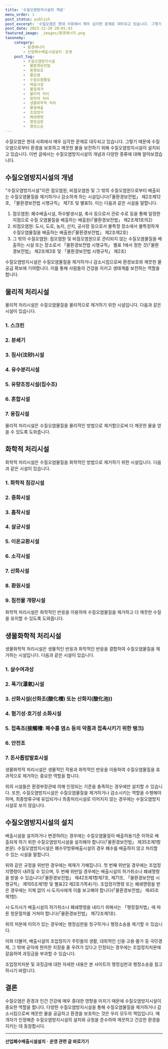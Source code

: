 ```yaml
---
title: '수질오염방지시설의 개념'
menu_order: 1
post_status: publish
post_excerpt: '수질오염은 현대 사회에서 매우 심각한 문제로 대두되고 있습니다. 그렇기 때문에 수질오염으로부터 환경을 보호하고 깨끗한 물을 보전하기 위해 수질오염방지시설이 설치되고 있습니다. 이번 글에서는 수질오염방지시설의 개념과 다양한 종류에 대해 알아보겠습니다.'
post_date: 2023-12-20 20:01:43
featured_image: _images/환경에너지.png
taxonomy:
    category:
        - 환경에너지
        - 산업폐수배출시설설치ㆍ운영
    post_tag:
        - 수질오염방지시설
        -  물환경보전법
        -  환경보호
        -  물오염
        -  수질오염물질
        -  배출시설
        -  물질제거
        -  물리적 처리
        -  화학적 처리
        -  생물화학적 처리
        -  물질배출
        -  조업정지
        -  폐쇄명령
        -  행정심판
        -  행정소송
---
```



수질오염은 현대 사회에서 매우 심각한 문제로 대두되고 있습니다. 그렇기 때문에 수질오염으로부터 환경을 보호하고 깨끗한 물을 보전하기 위해 수질오염방지시설이 설치되고 있습니다. 이번 글에서는 수질오염방지시설의 개념과 다양한 종류에 대해 알아보겠습니다.

## 수질오염방지시설의 개념

"수질오염방지시설"이란 점오염원, 비점오염원 및 그 밖의 수질오염원으로부터 배출되는 수질오염물질을 제거하거나 감소하게 하는 시설입니다(「물환경보전법」 제2조제12호, 「물환경보전법 시행규칙」 제7조 및 별표5). 이는 다음과 같은 시설을 말합니다.

1. 점오염원: 폐수배출시설, 하수발생시설, 축사 등으로서 관로·수로 등을 통해 일정한 지점으로 수질 오염물질을 배출하는 배출원(「물환경보전법」 제2조제1호의2)
2. 비점오염원: 도시, 도로, 농지, 산지, 공사장 등으로서 불특정 장소에서 불특정하게 수질오염물질을 배출하는 배출원(「물환경보전법」 제2조제2호)
3. 그 밖의 수질오염원: 점오염원 및 비점오염원으로 관리되지 않는 수질오염물질을 배출하는 시설 또는 장소로서 「물환경보전법 시행규칙」 별표 1에서 정한 것(「물환경보전법」 제2조제3호 및 「물환경보전법 시행규칙」 제2조)

수질오염방지시설은 수질오염물질을 제거하거나 감소시킴으로써 환경보호와 깨끗한 물 공급 확보에 기여합니다. 이를 통해 사람들의 건강을 지키고 생태계를 보전하는 역할을 합니다.

## 물리적 처리시설

물리적 처리시설은 수질오염물질을 물리적으로 제거하기 위한 시설입니다. 다음과 같은 시설이 있습니다.

### 1. 스크린
### 2. 분쇄기
### 3. 침사(沈砂)시설
### 4. 유수분리시설
### 5. 유량조정시설(집수조)
### 6. 혼합시설
### 7. 응집시설

물리적 처리시설은 수질오염물질을 물리적인 방법으로 제거함으로써 더 깨끗한 물을 얻을 수 있도록 도와줍니다.

## 화학적 처리시설

화학적 처리시설은 수질오염물질을 화학적인 방법으로 제거하기 위한 시설입니다. 다음과 같은 시설이 있습니다.

### 1. 화학적 침강시설
### 2. 중화시설
### 3. 흡착시설
### 4. 살균시설
### 5. 이온교환시설
### 6. 소각시설
### 7. 산화시설
### 8. 환원시설
### 9. 침전물 개량시설

화학적 처리시설은 화학적인 반응을 이용하여 수질오염물질을 제거하고 더 깨끗한 수질을 유지할 수 있도록 도와줍니다.

## 생물화학적 처리시설

생물화학적 처리시설은 생물적인 반응과 화학적인 반응을 결합하여 수질오염물질을 제거하는 시설입니다. 다음과 같은 시설이 있습니다.

### 1. 살수여과상
### 2. 폭기(瀑氣)시설
### 3. 산화시설(산화조(酸化槽) 또는 산화지(酸化池))
### 4. 혐기성·호기성 소화시설
### 5. 접촉조(接觸槽: 폐수를 염소 등의 약품과 접촉시키기 위한 탱크)
### 6. 안전조
### 7. 돈사톱밥발효시설

생물화학적 처리시설은 생물적인 작용과 화학적인 반응을 이용하여 수질오염물질을 효과적으로 제거하는 중요한 역할을 합니다.

위의 시설들은 환경부장관에 의해 인정되는 기준을 충족하는 경우에만 설치할 수 있습니다. 또한, 수질오염방지시설은 수질오염물질을 제거하거나 감소시키는 역할을 수행해야 하며, 최종방류구에 유입되거나 최종처리시설로 이어지지 않는 경우에는 수질오염방지시설로 보지 않습니다.

## 수질오염방지시설의 설치

배출시설을 설치하거나 변경하려는 경우에는 수질오염물질이 배출허용기준 이하로 배출되게 하기 위한 수질오염방지시설을 설치해야 합니다(「물환경보전법」 제35조제1항 본문). 수질오염방지시설은 폐수무방류배출시설의 경우 폐수를 배출하지 않고 처리할 수 있는 시설을 말합니다.

위와 같은 규정을 위반한 경우에는 제재가 가해집니다. 첫 번째 위반일 경우에는 조업정지명령이 내려질 수 있으며, 두 번째 위반일 경우에는 배출시설의 허가취소나 폐쇄명령을 받을 수 있습니다(「물환경보전법」 제42조제1항제7호, 제71조, 「물환경보전법 시행규칙」 제105조제1항 및 별표22 제2호가목4)가).
조업정지명령 또는 폐쇄명령을 받은 경우에는 지체 없이 시·도지사에게 이를 보고해야 합니다(「물환경보전법」 제45조제1항).

시·도지사가 배출시설의 허가취소나 폐쇄명령을 내리기 위해서는 「행정절차법」에 따른 청문절차를 거쳐야 합니다(「물환경보전법」 제72조제1호).

위의 처분에 이의가 있는 경우에는 행정심판을 청구하거나 행정소송을 제기할 수 있습니다.

이와 더불어, 배출시설의 조업정지가 주민들의 생활, 대외적인 신용·고용·물가 등 국민경제, 그 밖에 공익에 현저한 지장을 줄 우려가 있다고 인정되는 경우에는 조업정치처분에 갈음하여 과징금을 부과할 수 있습니다.

조업정치처분 및 과징금에 대한 자세한 내용은 본 사이트의 행정심판과 행정소송을 참고하시기 바랍니다.

## 결론

수질오염은 환경과 인간 건강에 매우 중대한 영향을 미치기 때문에 수질오염방지시설이 중요한 역할을 합니다. 다양한 수질오염방지시설을 통해 수질오염물질을 제거하거나 감소시킴으로써 깨끗한 물을 공급하고 환경을 보호하는 것은 우리 모두의 책임입니다. 매개자가 인정해준 수질오염방지시설의 설치와 규정을 준수하여 깨끗하고 건강한 환경을 지키는 데 동참합시다.
                        
<!-- wp:separator -->
<hr class="wp-block-separator has-alpha-channel-opacity"/>
<!-- /wp:separator -->

<!-- wp:group {"backgroundColor":"base","layout":{"type":"constrained"}} -->
<div class="wp-block-group has-base-background-color has-background"><!-- wp:paragraph {"align":"center","fontSize":"medium"} -->
<p class="has-text-align-center has-large-font-size"><strong>산업폐수배출시설설치ㆍ운영 관련 글 바로가기</strong></p>
<!-- /wp:paragraph -->


<!-- wp:latest-posts
{"categories":[{"id":35050,"count":19,"description":"","link":"https://uknowlaw.com/category/%ec%82%b0%ec%97%85%ed%8f%90%ec%88%98%eb%b0%b0%ec%b6%9c%ec%8b%9c%ec%84%a4%ec%84%a4%ec%b9%98%e3%86%8d%ec%9a%b4%ec%98%81/","name":"산업폐수배출시설설치ㆍ운영","slug":"산업폐수배출시설설치ㆍ운영","taxonomy":"category","parent":0,"meta":[],"_links":{"self":[{"href":"https://uknowlaw.com/wp-json/wp/v2/categories/35050"}],"collection":[{"href":"https://uknowlaw.com/wp-json/wp/v2/categories"}],"about":[{"href":"https://uknowlaw.com/wp-json/wp/v2/taxonomies/category"}],"wp:post_type":[{"href":"https://uknowlaw.com/wp-json/wp/v2/posts?categories=35050"}],"curies":[{"name":"wp","href":"https://api.w.org/{rel}","templated":true}]}}],"postsToShow":100,"excerptLength":28,"postLayout":"grid","columns":2,"featuredImageAlign":"left","featuredImageSizeSlug":"large","fontSize":"small"} /--></div>
<!-- /wp:group -->
